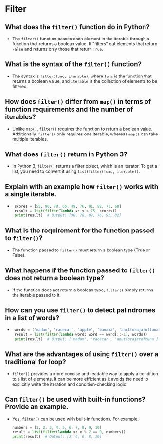 # Filter

## What does the `filter()` function do in Python?
- The `filter()` function passes each element in the iterable through a function that returns a boolean value. It "filters" out elements that return `False` and returns only those that return `True`.

## What is the syntax of the `filter()` function?
- The syntax is `filter(func, iterable)`, where `func` is the function that returns a boolean value, and `iterable` is the collection of elements to be filtered.

## How does `filter()` differ from `map()` in terms of function requirements and the number of iterables?
- Unlike `map()`, `filter()` requires the function to return a boolean value. Additionally, `filter()` only requires one iterable, whereas `map()` can take multiple iterables.

## What does `filter()` return in Python 3?
- In Python 3, `filter()` returns a filter object, which is an iterator. To get a list, you need to convert it using `list(filter(func, iterable))`.

## Explain with an example how `filter()` works with a single iterable.
- ```python
   scores = [55, 90, 78, 65, 89, 76, 91, 82, 71, 60]
   result = list(filter(lambda x: x > 75, scores))
   print(result)  # Output: [90, 78, 89, 76, 91, 82]
   ```

## What is the requirement for the function passed to `filter()`?
- The function passed to `filter()` must return a boolean type (True or False).

## What happens if the function passed to `filter()` does not return a boolean type?
- If the function does not return a boolean type, `filter()` simply returns the iterable passed to it.

## How can you use `filter()` to detect palindromes in a list of words?
- ```python
   words = ('madam', 'racecar', 'apple', 'banana', 'anutforajaroftuna')
   result = list(filter(lambda word: word == word[::-1], words))
   print(result)  # Output: ['madam', 'racecar', 'anutforajaroftuna']
   ```

## What are the advantages of using `filter()` over a traditional for loop?
- `filter()` provides a more concise and readable way to apply a condition to a list of elements. It can be more efficient as it avoids the need to explicitly write the iteration and condition-checking logic.

## Can `filter()` be used with built-in functions? Provide an example.
- Yes, `filter()` can be used with built-in functions. For example:
  ```python
  numbers = [1, 2, 3, 4, 5, 6, 7, 8, 9, 10]
  result = list(filter(lambda x: x % 2 == 0, numbers))
  print(result)  # Output: [2, 4, 6, 8, 10]
  ```